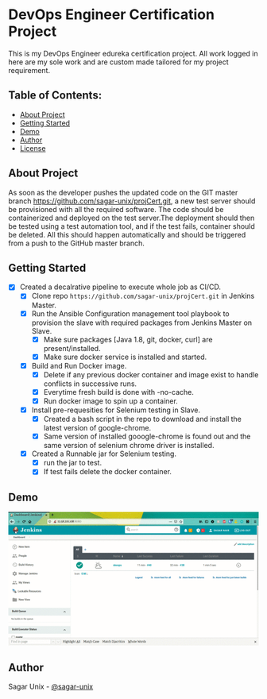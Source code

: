 # **DevOps Engineer Certification Project** #
This is my DevOps Engineer edureka certification project. All work logged in here are my sole work and are custom made tailored for my project requirement.

## Table of Contents:
  - [About Project](#about-project)
  - [Getting Started](#getting-started)
  - [Demo](#usage)
  - [Author](#author)
  - [License](#license)

## About Project ##
As soon as the developer pushes the updated code on the GIT master branch https://github.com/sagar-unix/projCert.git, a new test server should be provisioned with all the required software. The code should be containerized and deployed on the test server.The deployment should then be tested using a test automation tool, and if the test fails, container should be deleted. All this should happen automatically and should be triggered from a push to the GitHub master branch.

## Getting Started ##
- [x] Created a decalrative pipeline to execute whole job as CI/CD.
  - [x] Clone repo `https://github.com/sagar-unix/projCert.git` in Jenkins Master.
  - [x] Run the Ansible Configuration management tool playbook to provision the slave with required packages from Jenkins Master on Slave.
    - [x] Make sure packages [Java 1.8, git, docker, curl] are present/installed.
    - [x] Make sure docker service is installed and started.
  - [x] Build and Run Docker image.
    - [x] Delete if any previous docker container and image exist to handle conflicts in successive runs.
    - [x] Everytime fresh build is done with -no-cache.
    - [x] Run docker image to spin up a container.
  - [x] Install pre-requesities for Selenium testing in Slave.
    - [x] Created a bash script in the repo to download and install the latest version of google-chrome.
    - [x] Same version of installed gooogle-chrome is found out and the same version of selenium chrome driver is installed.
  - [x] Created a Runnable jar for Selenium testing.
    - [x] run the jar to test.
    - [x] If test fails delete the docker container.

## Demo
 ![Demo](https://github.com/sagar-unix/devopseng/blob/master/docs/sagar_devops_demo.gif "Sagar-DevOps-Demo")


## Author
Sagar Unix - [@sagar-unix](https://github.com/sagar-unix)
